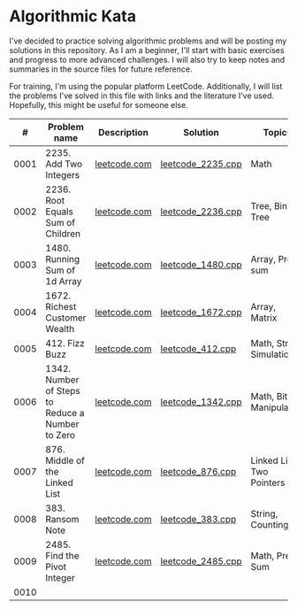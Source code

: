 # Algorithmic Kata
I've decided to practice solving algorithmic problems and will be posting my solutions in this repository. As I am a beginner, I'll start with basic exercises and progress to more advanced challenges. I will also try to keep notes and summaries in the source files for future reference.

For training, I'm using the popular platform LeetCode. Additionally, I will list the problems I've solved in this file with links and the literature I've used. Hopefully, this might be useful for someone else.

|   #   |    Problem name    |    Description    |    Solution    |     Topics     |
|-------|--------------------|-------------------|----------------|----------------|
|  0001 | 2235. Add Two Integers | [leetcode.com](https://leetcode.com/problems/add-two-integers/)  | [leetcode_2235.cpp](https://github.com/cppikigai/algorithms_kata/blob/main/solutions/leetcode_2235.cpp)| Math |
|  0002 | 2236. Root Equals Sum of Children | [leetcode.com](https://leetcode.com/problems/root-equals-sum-of-children/)  | [leetcode_2236.cpp](https://github.com/cppikigai/algorithms_kata/blob/main/solutions/leetcode_2236.cpp)| Tree, Binary Tree |
|  0003 | 1480. Running Sum of 1d Array | [leetcode.com](https://leetcode.com/problems/running-sum-of-1d-array/)  | [leetcode_1480.cpp](https://github.com/cppikigai/algorithms_kata/blob/main/solutions/leetcode_1480.cpp) | Array, Prefix sum |
|  0004 | 1672. Richest Customer Wealth | [leetcode.com](https://leetcode.com/problems/richest-customer-wealth/) | [leetcode_1672.cpp](https://github.com/cppikigai/algorithms_kata/blob/main/solutions/leetcode_1672.cpp) | Array, Matrix |
|  0005 | 412. Fizz Buzz | [leetcode.com](https://leetcode.com/problems/fizz-buzz/description/) | [leetcode_412.cpp](https://github.com/cppikigai/algorithms_kata/blob/main/solutions/leetcode_412.cpp) | Math, String, Simulation |
|  0006 | 1342. Number of Steps to Reduce a Number to Zero | [leetcode.com](https://leetcode.com/problems/number-of-steps-to-reduce-a-number-to-zero/) | [leetcode_1342.cpp](https://github.com/cppikigai/algorithms_kata/blob/main/solutions/leetcode_1342.cpp) | Math, Bit Manipulation |
|  0007 | 876. Middle of the Linked List | [leetcode.com](https://leetcode.com/problems/middle-of-the-linked-list/) | [leetcode_876.cpp](https://github.com/cppikigai/algorithms_kata/blob/main/solutions/leetcode_876.cpp) | Linked List, Two Pointers |
|  0008 | 383. Ransom Note | [leetcode.com](https://leetcode.com/problems/ransom-note/) | [leetcode_383.cpp](https://github.com/cppikigai/algorithms_kata/blob/main/solutions/leetcode_383.cpp) | String, Counting |
|  0009 | 2485. Find the Pivot Integer | [leetcode.com](https://leetcode.com/problems/find-the-pivot-integer/) | [leetcode_2485.cpp](https://github.com/cppikigai/algorithms_kata/blob/main/solutions/leetcode_2485.cpp) | Math, Prefix Sum |
|  0010 |  |  |  |  |